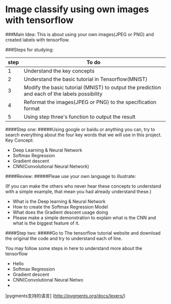 # Image classify using own images with tensorflow


###Main Idea:
  This is about using your own images(JPEG or PNG) and created labels with tensorflow.
  
###Steps for studying:
  
|step|To do|
|------|----|
|1|Understand the key concepts|
|2|Understand the basic tutorial in Tensorflow(MNIST)|
|3|Modify the basic tutorial (MNIST) to output the prediction and each of the labels possibility |
|4|Reformat the images(JPEG or PNG) to the specification format|
|5|Using step three's function to output the result|


####Step one:
#####Using google or baidu or anything you can, try to search everything about the four key words that we will use in this project.
  Key Concept:
  * Deep Learning & Neural Network
  * Softmax Regression 
  * Gradient descent
  * CNN(Convolutional Neural Network)

####Review:
#####Pleae use your own language to illustrate:
  
  (If you can make the others who never hear these concepts to understand with a simple example, that mean you had already understand these.)
  * What is the Deep learning & Neural Network
  * How to create the Softmax Regression Model 
  * What does the Gradient descent usage doing
  * Please make a simple demonstration to explain what is the CNN and what is the biggest feature of it. 
  
  
  
####Step two:
#####Go to The tensorflow tutorial website and download the original the code and try to understand each of line.

  You may follow some steps in here to understand more about the tensorflow
  * Hello
  * Softmax Regression 
  * Gradient descent
  * CNN(Convolutional Neural Netwo
  * 

 [pygments支持的语言] (http://pygments.org/docs/lexers/) 
